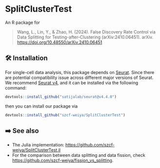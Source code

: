 # SplitClusterTest

An R package for 

> Wang, L., Lin, Y., & Zhao, H. (2024). False Discovery Rate Control via Data Splitting for Testing-after-Clustering (arXiv:2410.06451). arXiv. <https://doi.org/10.48550/arXiv.2410.06451>
>

## :hammer_and_wrench: Installation

For single-cell data analysis, this package depends on [Seurat](https://github.com/satijalab/Seurat). Since there are potential compatibility issue across different major versions of Seurat. We recommend [Seurat v4](https://github.com/satijalab/seurat/tree/v4.4.0), and it can be installed via the following command:

```r
devtools::install_github("satijalab/seurat@v4.4.0")
```

then you can install our package via

```r
devtools::install_github("szcf-weiya/SplitClusterTest")
```

## :arrow_right: See also

- The Julia implementation: <https://github.com/szcf-weiya/SplitClusterTest.jl>
- For the comparison between data splitting and data fission, check <https://github.com/szcf-weiya/fission_vs_splitting>.
